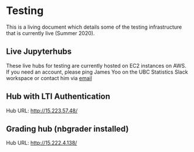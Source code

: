 # Testing

This is a living document which details some of the testing infrastructure that is
currently live (Summer 2020).

## Live Jupyterhubs

These live hubs for testing are currently hosted on EC2 instances on AWS. If you need an account, please ping James Yoo on the UBC Statistics Slack workspace or contact him via [email](mailto:jyoo980@gmail.com)

## Hub with LTI Authentication

Hub URL: http://15.223.57.48/

## Grading hub (nbgrader installed)

Hub URL: http://15.222.4.138/


